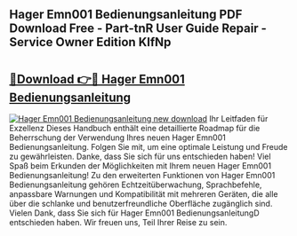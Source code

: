 ## Hager Emn001 Bedienungsanleitung PDF Download Free - Part-tnR User Guide Repair - Service Owner Edition KIfNp

# <h2><a href="http://df46p1.blite.top/?on=Hager+Emn001+Bedienungsanleitung">🔗Download 👉🔴 Hager Emn001 Bedienungsanleitung</a></h2>

[![Hager Emn001 Bedienungsanleitung new download](https://i.imgur.com/lujVjoI.png)](http://df46p1.blite.top/?on=Hager+Emn001+Bedienungsanleitung)
Ihr Leitfaden für Exzellenz Dieses Handbuch enthält eine detaillierte Roadmap für die Beherrschung der Verwendung Ihres neuen Hager Emn001 Bedienungsanleitung. Folgen Sie mit, um eine optimale Leistung und Freude zu gewährleisten. Danke, dass Sie sich für uns entschieden haben! Viel Spaß beim Erkunden der Möglichkeiten mit Ihrem neuen Hager Emn001 Bedienungsanleitung! Zu den erweiterten Funktionen von Hager Emn001 Bedienungsanleitung gehören Echtzeitüberwachung, Sprachbefehle, anpassbare Warnungen und Kompatibilität mit mehreren Geräten, die alle über die schlanke und benutzerfreundliche Oberfläche zugänglich sind. Vielen Dank, dass Sie sich für Hager Emn001 BedienungsanleitungD entschieden haben. Wir freuen uns, Teil Ihrer Reise zu sein.
